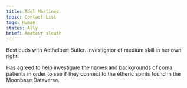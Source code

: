 ```yaml
---
title: Adel Martinez
topic: Contact List
tags: Human
status: Ally
brief: Amateur sleuth
---
```


Best buds with Aethelbert Butler. Investigator of medium skill in her own right. 

Has agreed to help investigate the names and backgrounds of coma patients in order to see if they connect to the etheric spirits found in the Moonbase Dataverse.